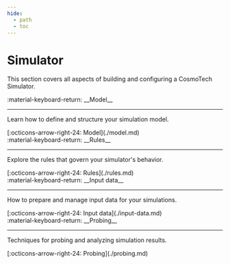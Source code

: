 ```yaml
---
hide:
  - path
  - toc
---
```


# Simulator

This section covers all aspects of building and configuring a CosmoTech Simulator.

<main class="grid" markdown>

<article markdown>
<div class="text" markdown>
:material-keyboard-return: __Model__

---
Learn how to define and structure your simulation model.
<footer markdown>
[:octicons-arrow-right-24: Model](./model.md)
</footer>
</div>
</article>

<article markdown>
<div class="text" markdown>
:material-keyboard-return: __Rules__

---
Explore the rules that govern your simulator's behavior.
<footer markdown>
[:octicons-arrow-right-24: Rules](./rules.md)
</footer>
</div>
</article>

<article markdown>
<div class="text" markdown>
:material-keyboard-return: __Input data__

---
How to prepare and manage input data for your simulations.
<footer markdown>
[:octicons-arrow-right-24: Input data](./input-data.md)
</footer>
</div>
</article>

<article markdown>
<div class="text" markdown>
:material-keyboard-return: __Probing__

---
Techniques for probing and analyzing simulation results.
<footer markdown>
[:octicons-arrow-right-24: Probing](./probing.md)
</footer>
</div>
</article>

</main>
